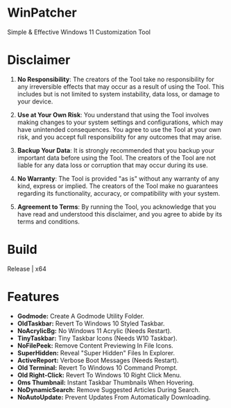 # WinPatcher
Simple &amp; Effective Windows 11 Customization Tool

# Disclaimer

1.  **No Responsibility**: The creators of the Tool take no responsibility for any irreversible effects that may occur as a result of using the Tool. This includes but is not limited to system instability, data loss, or damage to your device.
    
2.  **Use at Your Own Risk**: You understand that using the Tool involves making changes to your system settings and configurations, which may have unintended consequences. You agree to use the Tool at your own risk, and you accept full responsibility for any outcomes that may arise.
    
3.  **Backup Your Data**: It is strongly recommended that you backup your important data before using the Tool. The creators of the Tool are not liable for any data loss or corruption that may occur during its use.
    
4.  **No Warranty**: The Tool is provided "as is" without any warranty of any kind, express or implied. The creators of the Tool make no guarantees regarding its functionality, accuracy, or compatibility with your system.
    
5.  **Agreement to Terms**: By running the Tool, you acknowledge that you have read and understood this disclaimer, and you agree to abide by its terms and conditions.

# Build
Release | x64

# Features

* <b>Godmode:</b> Create A Godmode Utility Folder.<br>
* <b>OldTaskbar:</b> Revert To Windows 10 Styled Taskbar.<br>
* <b>NoAcrylicBg:</b> No Windows 11 Acrylic (Needs Restart).<br>
* <b>TinyTaskbar:</b> Tiny Taskbar Icons (Needs W10 Taskbar).<br>
* <b>NoFilePeek:</b> Remove Content Previewing In File Icons.<br>
* <b>SuperHidden:</b> Reveal "Super Hidden" Files In Explorer.<br>
* <b>ActiveReport:</b> Verbose Boot Messages (Needs Restart).<br>
* <b>Old Terminal:</b> Revert To Windows 10 Command Prompt.<br>
* <b>Old Right-Click:</b> Revert To Windows 10 Right Click Menu.<br>
* <b>0ms Thumbnail:</b> Instant Taskbar Thumbnails When Hovering.<br>
* <b>NoDynamicSearch:</b> Remove Suggested Articles During Search.<br>
* <b>NoAutoUpdate:</b> Prevent Updates From Automatically Downloading.<br>
